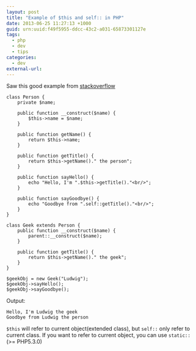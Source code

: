 ```yaml
--- 
layout: post
title: "Example of $this and self:: in PHP"
date: 2013-06-25 11:27:13 +1000
guid: urn:uuid:f49f5955-ddcc-43c2-a031-65873301127e
tags:
  - php
  - dev
  - tips
categories:
  - dev
external-url: 
---
```

[source]: http://stackoverflow.com/questions/151969/when-to-use-self-vs-this

Saw this good example from [stackoverflow][source]

	class Person {
	    private $name;
	
	    public function __construct($name) {
	        $this->name = $name;
	    }
	
	    public function getName() {
	        return $this->name;
	    }
	
	    public function getTitle() {
	        return $this->getName()." the person";
	    }
	
	    public function sayHello() {
	        echo "Hello, I'm ".$this->getTitle()."<br/>";
	    }
	
	    public function sayGoodbye() {
	        echo "Goodbye from ".self::getTitle()."<br/>";
	    }
	}
	
	class Geek extends Person {
	    public function __construct($name) {
	        parent::__construct($name);
	    }
	
	    public function getTitle() {
	        return $this->getName()." the geek";
	    }
	}
	
	$geekObj = new Geek("Ludwig");
	$geekObj->sayHello();
	$geekObj->sayGoodbye();

Output:

	Hello, I'm Ludwig the geek
	Goodbye from Ludwig the person
	
`$this` will refer to current object(extended class), but `self::` only refer to current class. If you want to refer to current object, you can use `static::` (>= PHP5.3.0)